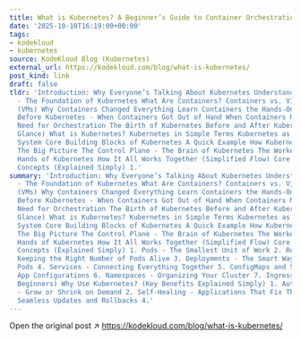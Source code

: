 ```yaml
---
title: What is Kubernetes? A Beginner’s Guide to Container Orchestration
date: '2025-10-10T16:19:00+00:00'
tags:
- kodekloud
- kubernetes
source: KodeKloud Blog (Kubernetes)
external_url: https://kodekloud.com/blog/what-is-kubernetes/
post_kind: link
draft: false
tldr: 'Introduction: Why Everyone’s Talking About Kubernetes Understanding Containers
  - The Foundation of Kubernetes What Are Containers? Containers vs. Virtual Machines
  (VMs) Why Containers Changed Everything Learn Containers the Hands-On Way The Problem
  Before Kubernetes - When Containers Got Out of Hand When Containers Multiply The
  Need for Orchestration The Birth of Kubernetes Before and After Kubernetes (At a
  Glance) What is Kubernetes? Kubernetes in Simple Terms Kubernetes as a Declarative
  System Core Building Blocks of Kubernetes A Quick Example How Kubernetes Works -
  The Big Picture The Control Plane - The Brain of Kubernetes The Worker Nodes - The
  Hands of Kubernetes How It All Works Together (Simplified Flow) Core Kubernetes
  Concepts (Explained Simply) 1.'
summary: 'Introduction: Why Everyone’s Talking About Kubernetes Understanding Containers
  - The Foundation of Kubernetes What Are Containers? Containers vs. Virtual Machines
  (VMs) Why Containers Changed Everything Learn Containers the Hands-On Way The Problem
  Before Kubernetes - When Containers Got Out of Hand When Containers Multiply The
  Need for Orchestration The Birth of Kubernetes Before and After Kubernetes (At a
  Glance) What is Kubernetes? Kubernetes in Simple Terms Kubernetes as a Declarative
  System Core Building Blocks of Kubernetes A Quick Example How Kubernetes Works -
  The Big Picture The Control Plane - The Brain of Kubernetes The Worker Nodes - The
  Hands of Kubernetes How It All Works Together (Simplified Flow) Core Kubernetes
  Concepts (Explained Simply) 1. Pods - The Smallest Unit of Work 2. ReplicaSets -
  Keeping the Right Number of Pods Alive 3. Deployments - The Smart Way to Manage
  Pods 4. Services - Connecting Everything Together 5. ConfigMaps and Secrets - Managing
  App Configurations 6. Namespaces - Organizing Your Cluster 7. Ingress (Bonus for
  Beginners) Why Use Kubernetes? (Key Benefits Explained Simply) 1. Automated Scaling
  - Grow or Shrink on Demand 2. Self-Healing - Applications That Fix Themselves 3.
  Seamless Updates and Rollbacks 4.'
---
```

Open the original post ↗ https://kodekloud.com/blog/what-is-kubernetes/
